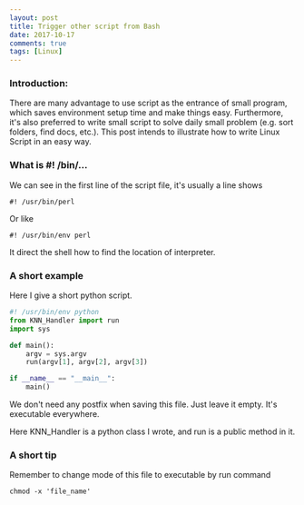 ```yaml
---
layout: post
title: Trigger other script from Bash
date: 2017-10-17
comments: true
tags: [Linux]
---
```


### Introduction:
There are many advantage to use script as the entrance of small program,
which saves environment setup time and make things easy. Furthermore,
it's also preferred to write small script to solve daily small problem
(e.g. sort folders, find docs, etc.). This post intends to illustrate how to write Linux Script in an easy way.

### What is #! /bin/...
We can see in the first line of the script file, it's usually a line
shows

```shell
#! /usr/bin/perl
```

Or like

```shell
#! /usr/bin/env perl
```

It direct the shell how to find the location of interpreter.

### A short example
Here I give a short python script.

```python
#! /usr/bin/env python
from KNN_Handler import run
import sys

def main():
    argv = sys.argv
    run(argv[1], argv[2], argv[3])

if __name__ == "__main__":
    main()
```

We don't need any postfix when saving this file. Just leave it empty.
It's executable everywhere.

Here KNN_Handler is a python class I wrote, and run is a public method
in it.

### A short tip
Remember to change mode of this file to executable by run command

```command
chmod -x 'file_name'
```
